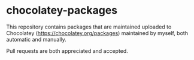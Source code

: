 # chocolatey-packages

This repository contains packages that are maintained uploaded to Chocolatey (https://chocolatey.org/packages) maintained by myself, both automatic and manually.

Pull requests are both appreciated and accepted.
